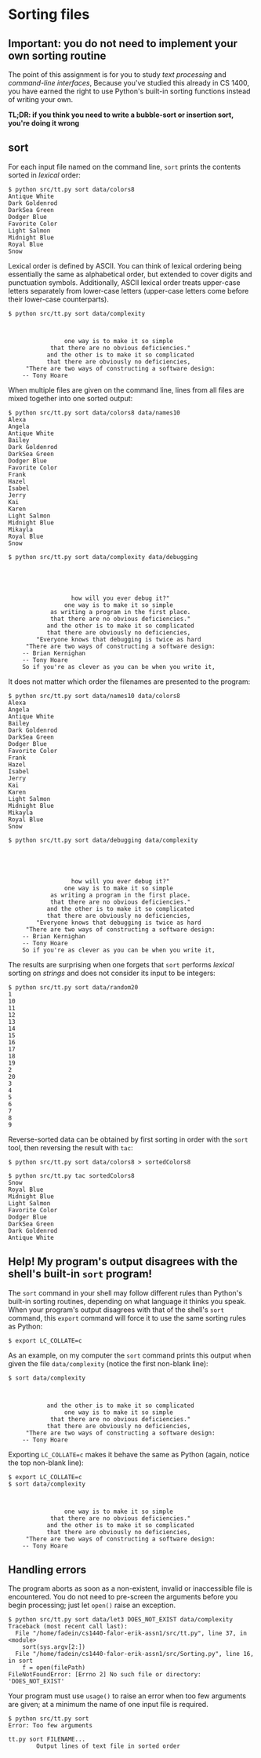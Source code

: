 # Sorting files

## Important: you do not need to implement your own sorting routine

The point of this assignment is for you to study *text processing* and *command-line interfaces*, Because you've studied this already in CS 1400, you have earned the right to use Python's built-in sorting functions instead of writing your own.

**TL;DR: if you think you need to write a bubble-sort or insertion sort, you're doing it wrong**


## sort

For each input file named on the command line, `sort` prints the contents sorted in *lexical* order:

    $ python src/tt.py sort data/colors8
    Antique White
    Dark Goldenrod
    DarkSea Green
    Dodger Blue
    Favorite Color
    Light Salmon
    Midnight Blue
    Royal Blue
    Snow


Lexical order is defined by ASCII.  You can think of lexical ordering being essentially the same as alphabetical order, but extended to cover digits and punctuation symbols.  Additionally, ASCII lexical order treats upper-case letters separately from lower-case letters (upper-case letters come before their lower-case counterparts).

    $ python src/tt.py sort data/complexity



                    one way is to make it so simple
                that there are no obvious deficiencies."
               and the other is to make it so complicated
               that there are obviously no deficiencies,
         "There are two ways of constructing a software design:
        -- Tony Hoare


When multiple files are given on the command line, lines from all files are mixed together into one sorted output:

    $ python src/tt.py sort data/colors8 data/names10
    Alexa
    Angela
    Antique White
    Bailey
    Dark Goldenrod
    DarkSea Green
    Dodger Blue
    Favorite Color
    Frank
    Hazel
    Isabel
    Jerry
    Kai
    Karen
    Light Salmon
    Midnight Blue
    Mikayla
    Royal Blue
    Snow

    $ python src/tt.py sort data/complexity data/debugging





                      how will you ever debug it?"
                    one way is to make it so simple
                as writing a program in the first place.
                that there are no obvious deficiencies."
               and the other is to make it so complicated
               that there are obviously no deficiencies,
            "Everyone knows that debugging is twice as hard
         "There are two ways of constructing a software design:
        -- Brian Kernighan
        -- Tony Hoare
        So if you're as clever as you can be when you write it,


It does not matter which order the filenames are presented to the program:

    $ python src/tt.py sort data/names10 data/colors8
    Alexa
    Angela
    Antique White
    Bailey
    Dark Goldenrod
    DarkSea Green
    Dodger Blue
    Favorite Color
    Frank
    Hazel
    Isabel
    Jerry
    Kai
    Karen
    Light Salmon
    Midnight Blue
    Mikayla
    Royal Blue
    Snow

    $ python src/tt.py sort data/debugging data/complexity





                      how will you ever debug it?"
                    one way is to make it so simple
                as writing a program in the first place.
                that there are no obvious deficiencies."
               and the other is to make it so complicated
               that there are obviously no deficiencies,
            "Everyone knows that debugging is twice as hard
         "There are two ways of constructing a software design:
        -- Brian Kernighan
        -- Tony Hoare
        So if you're as clever as you can be when you write it,


The results are surprising when one forgets that `sort` performs *lexical*
sorting on *strings* and does not consider its input to be integers:

    $ python src/tt.py sort data/random20
    1
    10
    11
    12
    13
    14
    15
    16
    17
    18
    19
    2
    20
    3
    4
    5
    6
    7
    8
    9


Reverse-sorted data can be obtained by first sorting in order with the `sort`
tool, then reversing the result with `tac`:

    $ python src/tt.py sort data/colors8 > sortedColors8

    $ python src/tt.py tac sortedColors8
    Snow
    Royal Blue
    Midnight Blue
    Light Salmon
    Favorite Color
    Dodger Blue
    DarkSea Green
    Dark Goldenrod
    Antique White


## Help!  My program's output disagrees with the shell's built-in `sort` program!

The `sort` command in your shell may follow different rules than Python's built-in sorting routines, depending on what language it thinks you speak.  When your program's output disagrees with that of the shell's `sort` command, this `export` command will force it to use the same sorting rules as Python:

    $ export LC_COLLATE=c


As an example, on my computer the `sort` command prints this output when given the file `data/complexity` (notice the first non-blank line):

    $ sort data/complexity



               and the other is to make it so complicated
                    one way is to make it so simple
                that there are no obvious deficiencies."
               that there are obviously no deficiencies,
         "There are two ways of constructing a software design:
        -- Tony Hoare


Exporting `LC_COLLATE=c` makes it behave the same as Python (again, notice the
top non-blank line):

    $ export LC_COLLATE=c
    $ sort data/complexity



                    one way is to make it so simple
                that there are no obvious deficiencies."
               and the other is to make it so complicated
               that there are obviously no deficiencies,
         "There are two ways of constructing a software design:
        -- Tony Hoare


## Handling errors

The program aborts as soon as a non-existent, invalid or inaccessible file is encountered.  You do not need to pre-screen the arguments before you begin processing; just let `open()` raise an exception.

    $ python src/tt.py sort data/let3 DOES_NOT_EXIST data/complexity
    Traceback (most recent call last):
      File "/home/fadein/cs1440-falor-erik-assn1/src/tt.py", line 37, in <module>
        sort(sys.argv[2:])
      File "/home/fadein/cs1440-falor-erik-assn1/src/Sorting.py", line 16, in sort
        f = open(filePath)
    FileNotFoundError: [Errno 2] No such file or directory: 'DOES_NOT_EXIST'


Your program must use `usage()` to raise an error when too few arguments are given; at a minimum the name of one input file is required.

    $ python src/tt.py sort
    Error: Too few arguments

    tt.py sort FILENAME...
            Output lines of text file in sorted order
